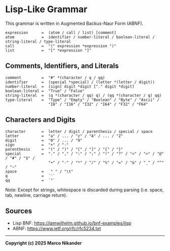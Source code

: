 # Lisp-Like Grammar

This grammar is written in Augmented Backus-Naur Form (ABNF).

```abnf
expression      =  (atom / call / list) [comment]
atom            =  identifier / number-literal / boolean-literal / string-literal / type-literal
call            =  "(" expression *expression ")"
list            =  "[" *expression "]"
```

## Comments, Identifiers, and Literals

```abnf
comment         =  "#" *(character / q / qq)
identifier      =  (special *special) / (letter *(letter / digit))
number-literal  =  [sign] digit *digit ["." digit *digit]
boolean-literal =  "True" / "False"
string-literal  =  (q *(character / qq) q) / (qq *(character / q) qq)
type-literal    =  "Type" / "Empty" / "Boolean" / "Byte" / "Ascii" /
                   "I8" / "I16" / "I32" / "I64" / "F32" / "F64"
```

## Characters and Digits

```abnf
character       =  letter / digit / parenthesis / special / space
letter          =  "a" / ... / "z" / "A" / ... / "Z"
digit           =  "0" / ... / "9"
sign            =  "+" / "-"
parenthesis     =  "(" / ")" / "[" / "]" / "{" / "}"
special         =  "." / "," / ":" / ";" / "!" / "?" / "<" / ">" / "@" / "#" / "$" /
                   "+" / "-" / "*" / "/" / "%" / "=" / "&" / "_" / "^" / "~"
space           =   " " / "\t"
q               =  `'`
qq              =  `"`
```

Note: Except for strings, whitespace is discarded during parsing (i.e. space, tab, newline, carriage return).

## Sources
- Lisp BNF: https://iamwilhelm.github.io/bnf-examples/lisp
- ABNF: https://www.ietf.org/rfc/rfc5234.txt

---
**Copyright (c) 2025 Marco Nikander**

